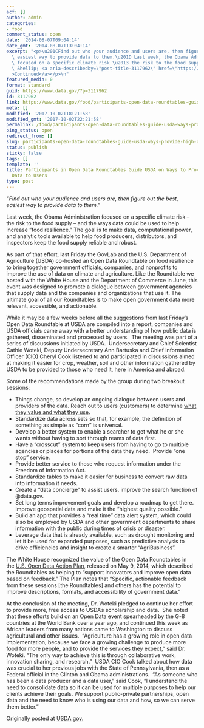 ```yaml
---
acf: []
author: admin
categories:
- food
comment_status: open
date: '2014-08-07T09:04:14'
date_gmt: '2014-08-07T13:04:14'
excerpt: "<p>\u201CFind out who your audience and users are, then figure out the best,\
  \ easiest way to provide data to them.\u201D Last week, the Obama Administration\
  \ focused on a specific climate risk \u2013 the risk to the food supply \u2013 and\
  \ &hellip; <a aria-describedby=\"post-title-3117962\" href=\"https://www.data.gov/food/participants-open-data-roundtables-guide-usda-ways-provide-high-quality-data-users/\"\
  >Continued</a></p>\n"
featured_media: 0
format: standard
guid: https://www.data.gov/?p=3117962
id: 3117962
link: https://www.data.gov/food/participants-open-data-roundtables-guide-usda-ways-provide-high-quality-data-users/
meta: []
modified: '2017-10-02T18:21:58'
modified_gmt: '2017-10-02T22:21:58'
permalink: /food/participants-open-data-roundtables-guide-usda-ways-provide-high-quality-data-users/
ping_status: open
redirect_from: []
slug: participants-open-data-roundtables-guide-usda-ways-provide-high-quality-data-users
status: publish
sticky: false
tags: []
template: ''
title: Participants in Open Data Roundtables Guide USDA on Ways to Provide High Quality
  Data to Users
type: post
---
```

*“Find out who your audience and users are, then figure out the best, easiest way to provide data to them.”*


Last week, the Obama Administration focused on a specific climate risk – the risk to the food supply – and the ways data could be used to help increase “food resilience.” The goal is to make data, computational power, and analytic tools available to help food producers, distributors, and inspectors keep the food supply reliable and robust.


As part of that effort, last Friday the GovLab and the U.S. Department of Agriculture (USDA) co-hosted an Open Data Roundtable on food resilience to bring together government officials, companies, and nonprofits to improve the use of data on climate and agriculture. Like the Roundtable we hosted with the White House and the Department of Commerce in June, this event was designed to promote a dialogue between government agencies that supply data and the companies and organizations that use it. The ultimate goal of all our Roundtables is to make open government data more relevant, accessible, and actionable.


While it may be a few weeks before all the suggestions from last Friday’s Open Data Roundtable at USDA are compiled into a report, companies and USDA officials came away with a better understanding of how public data is gathered, disseminated and processed by users.  The meeting was part of a series of discussions initiated by USDA.  Undersecretary and Chief Scientist Cathie Woteki, Deputy Undersecretary Ann Bartuska and Chief Information Officer (CIO) Cheryl Cook listened to and participated in discussions aimed at making it easier for crop, weather, soil and other information gathered by USDA to be provided to those who need it, here in America and abroad.


Some of the recommendations made by the group during two breakout sessions:


* Things change, so develop an ongoing dialogue between users and providers of the data. Reach out to users (customers) to determine [what they value and what they use](http://blogs.usda.gov/2014/08/05/local-regional-data-added-to-usda-market-news/).
* Standardize data across sets so that, for example, the definition of something as simple as “corn” is universal.
* Develop a better system to enable a searcher to get what he or she wants without having to sort through reams of data first.
* Have a “crosscut” system to keep users from having to go to multiple agencies or places for portions of the data they need.  Provide “one stop” service.
* Provide better service to those who request information under the Freedom of Information Act.
* Standardize tables to make it easier for business to convert raw data into information it needs.
* Create a “data concierge” to assist users, improve the search function of @data.gov.
* Set long terms improvement goals and develop a roadmap to get there.  Improve geospatial data and make it the “highest quality possible.”
* Build an app that provides a “real time” data alert system, which could also be employed by USDA and other government departments to share information with the public during times of crisis or disaster.
* Leverage data that is already available, such as drought monitoring and let it be used for expanded purposes, such as predictive analysis to drive efficiencies and insight to create a smarter “AgriBusiness”.


The White House recognized the value of the Open Data Roundtables in the [U.S. Open Data Action Plan](https://obamawhitehouse.archives.gov/sites/default/files/microsites/ostp/us_open_data_action_plan.pdf), released on May 9, 2014, which described the Roundtables as helping to “support innovators and improve open data based on feedback.” The Plan notes that “Specific, actionable feedback from these sessions [the Roundtables] and others has the potential to improve descriptions, formats, and accessibility of government data.”


At the conclusion of the meeting, Dr. Woteki pledged to continue her effort to provide more, free access to USDA’s scholarship and data.  She noted that these efforts build on an Open Data event spearheaded by the G-8 countries at the World Bank over a year ago, and continued this week as African leaders from many nations came to Washington to discuss agricultural and other issues.  “Agriculture has a growing role in open data implementation, because we face a growing challenge to produce more food for more people, and to provide the services they expect,” said Dr. Woteki. “The only way to achieve this is through collaborative work, innovation sharing, and research.”  USDA CIO Cook talked about how data was crucial to her previous jobs with the State of Pennsylvania, then as a Federal official in the Clinton and Obama administrations.  “As someone who has been a data producer and a data user,” said Cook, “I understand the need to consolidate data so it can be used for multiple purposes to help our clients achieve their goals. We support public-private partnerships, open data and the need to know who is using our data and how, so we can serve them better.”


Originally posted at [USDA.gov.](http://blogs.usda.gov/2014/08/07/participants-in-open-data-roundtables-guide-usda-on-ways-to-provide-high-quality-data-to-users/)


